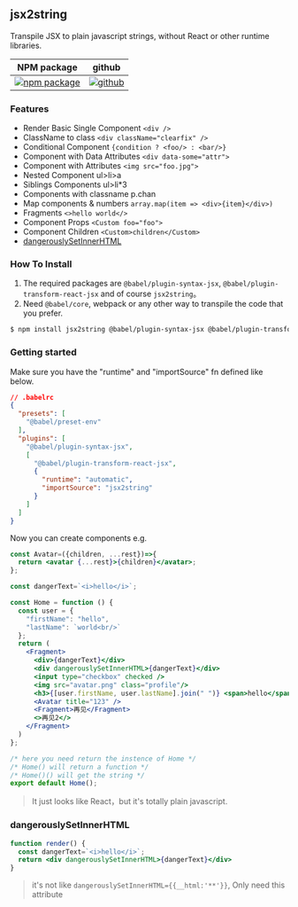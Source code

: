 ## jsx2string

Transpile JSX to plain javascript strings, without React or other runtime libraries.

| NPM package                          | github                          |
| ------------------------------------ | ------------------------------- |
| [![npm package][npm-badge]][npm-url] | [![github][git-badge]][git-url] |

[npm-badge]: https://img.shields.io/npm/v/jsx2string.svg
[npm-url]: https://www.npmjs.org/package/jsx2string
[git-url]: https://github.com/ziven27/jsx2string
[git-badge]: https://img.shields.io/github/stars/ziven27/jsx2string.svg?style=social


### Features

- Render Basic Single Component `<div />`
- ClassName to class `<div className="clearfix" />`
- Conditional Component `{condition ? <foo/> : <bar/>}`
- Component with Data Attributes `<div data-some="attr">`
- Component with Attributes `<img src="foo.jpg">`
- Nested Component ul>li>a
- Siblings Components ul>li\*3
- Components with classname p.chan
- Map components & numbers `array.map(item => <div>{item}</div>)`
- Fragments `<>hello world</>`
- Component Props `<Custom foo="foo">`
- Component Children `<Custom>children</Custom>`
- [dangerouslySetInnerHTML](#dangerouslysetinnerhtml)

### How To Install

1. The required packages are `@babel/plugin-syntax-jsx`, `@babel/plugin-transform-react-jsx` and of course `jsx2string`。
2. Need `@babel/core`, webpack or any other way to transpile the code that you prefer.

```sh
$ npm install jsx2string @babel/plugin-syntax-jsx @babel/plugin-transform-react-jsx
```

### Getting started

Make sure you have the "runtime" and "importSource" fn defined like below.

```json
// .babelrc
{
  "presets": [
    "@babel/preset-env"
  ],
  "plugins": [
    "@babel/plugin-syntax-jsx",
    [
      "@babel/plugin-transform-react-jsx",
      {
        "runtime": "automatic",
        "importSource": "jsx2string"
      }
    ]
  ]
}
```

Now you can create components e.g.

```jsx
const Avatar=({children, ...rest})=>{
  return <avatar {...rest}>{children}</avatar>;
};

const dangerText=`<i>hello</i>`;

const Home = function () {
  const user = {
    "firstName": "hello",
    "lastName": `world<br/>`
  };
  return (
    <Fragment>
      <div>{dangerText}</div>
      <div dangerouslySetInnerHTML>{dangerText}</div>
      <input type="checkbox" checked />
      <img src="avatar.png" class="profile"/>
      <h3>{[user.firstName, user.lastName].join(" ")} <span>hello</span></h3>
      <Avatar title="123" />
      <Fragment>再见</Fragment>
      <>再见2</>
    </Fragment>
  )
};

/* here you need return the instence of Home */
/* Home() will return a function */
/* Home()() will get the string */
export default Home();
```

> It just looks like React，but it's totally plain javascript. 

### dangerouslySetInnerHTML

```jsx
function render() {
  const dangerText=`<i>hello</i>`;
  return <div dangerouslySetInnerHTML>{dangerText}</div>
}
```

> it's not like `dangerouslySetInnerHTML={{__html:'**'}}`, Only need this attribute
